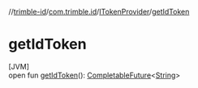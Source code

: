 //[trimble-id](../../../index.md)/[com.trimble.id](../index.md)/[ITokenProvider](index.md)/[getIdToken](get-id-token.md)

# getIdToken

[JVM]\
open fun [getIdToken](get-id-token.md)(): [CompletableFuture](https://docs.oracle.com/javase/8/docs/api/java/util/concurrent/CompletableFuture.html)&lt;[String](https://docs.oracle.com/javase/8/docs/api/java/lang/String.html)&gt;

